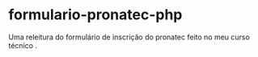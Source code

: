 # formulario-pronatec-php
Uma releitura do formulário de inscrição do pronatec feito no meu curso técnico .
